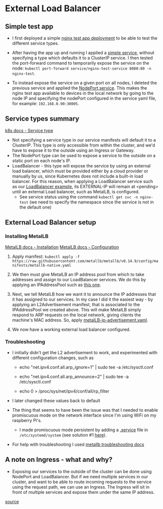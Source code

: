 # External Load Balancer

## Simple test app

- I first deployed a simple [nginx test app deployment](/02_Setup%20a%20Load%20balancer/nginx-test-app.yaml) to be able to test the different service types.

- After having the app up and running I applied a [simple service](/02_Setup%20a%20Load%20balancer/nginx-service.yaml), without specifying a type which defaults it to a ClusterIP service. I then tested the port-forward command to temporarily expose the service on the node: `kubectl port-forward service/nginx-test-service 8080:80 -n nginx-test`.

- To instead expose the service on a given port on all nodes, I deleted the previous service and applied the [NodePort service](/02_Setup%20a%20Load%20balancer/nginx-service-nodeport.yaml). This makes the nginx test app available to devices in the local network by going to the node IP and specifying the nodePort configured in the service yaml file, for example: `192.168.0.90:30005`.

## Service types summary

[k8s docs - Service type](https://kubernetes.io/docs/concepts/services-networking/service/#publishing-services-service-types)

- Not specifying a service type in our service manifests will default it to a ClusterIP.
This type is only accessible from within the cluster, and we'd have to expose it to the outside using an Ingress or Gateway.
- The NodePort type can be used to expose a service to the outside on a static port on each node's IP.
- LoadBalancer - this type will expose the service by using an external load balancer, which must be provided either by a cloud provider or manually by us, since Kubernetes does not include a built-in load balancer.
For this reason, when applying a LoadBalancer service such as our [LoadBalancer example](/02_Setup%20a%20Load%20balancer/nginx-service-loadbalancer.yaml), its EXTERNAL-IP will remain at \<pending\> until an external Load balancer, such as MetalLB, is configured.
  - See service status using the command `kubectl get svc -n nginx-test` (we need to specify the namespace since the service is not in the default one)

## External Load Balancer setup

### Installing MetalLB

[MetalLB docs - Installation](https://metallb.universe.tf/installation/)
[MetalLB docs - Configuration](https://metallb.universe.tf/configuration/)

1. Apply manifest: `kubectl apply -f https://raw.githubusercontent.com/metallb/metallb/v0.14.9/config/manifests/metallb-native.yaml`

2. We then must give MetalLB an IP address pool from which to take addresses and assign to our LoadBalancer services. We do this by applying an IPAddressPool such as [this one](/02_Setup%20a%20Load%20balancer/metalLB-ip-pool.yaml).

3. Next, we tell MetalLB how we want it to announce the IP addresses that it has assigned to our services. In my case I did it the easiest way - by applying an L2Advertisement manifest, that is associated to the IPAddressPool we created above. This will make MetalLB simply respond to ARP requests on the local network, giving clients the machine's MAC address.
So, apply [metalLB-ip-advertisement.yaml](/02_Setup%20a%20Load%20balancer/metalLB-ip-advertisement.yaml/).

4. We now have a working external load balancer configured.

### Troubleshooting

- I initially didn't get the L2 advertisement to work, and experimented with different configuration changes, such as

  - echo "net.ipv4.conf.all.arp_ignore=1" | sudo tee -a /etc/sysctl.conf

  - echo "net.ipv4.conf.all.arp_announce=2" | sudo tee -a /etc/sysctl.conf

  - echo 0 > /proc/sys/net/ipv4/conf/all/rp_filter

- I later changed these values back to default

- The thing that seems to have been the issue was that I needed to enable promiscuous mode on the network interface since I'm using WiFi on my raspberry Pi's.

  - I made promiscuous mode persistent by adding a [.service](/02_Setup%20a%20Load%20balancer/promisc-on-start.service) file in `/etc/systemd/system` (see solution #1 [here](https://superuser.com/questions/1804774/persistent-promiscuous-mode-in-debian-12)).

- For help with troubleshooting I used [metallb troubleshooting docs](https://metallb.universe.tf/troubleshooting/#using-wifi-and-cant-reach-the-service)

## A note on Ingress - what and why?

- Exposing our services to the outside of the cluster can be done using NodePort and LoadBalancer. But if we need multiple services in our cluster, and want to be able to route incoming requests to the service using the request path, we can use an Ingress. The Ingress will sit in front of multiple services and expose them under the same IP address.

[source](https://www.cortex.io/post/understanding-kubernetes-services-ingress-networking)
